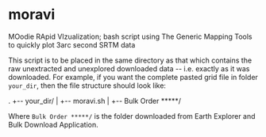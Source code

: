 moravi
======

MOodie RApid VIzualization; bash script using The Generic Mapping Tools to quickly plot 3arc second SRTM data

This script is to be placed in the same directory as that which contains the raw unextracted and unexplored downloaded data -- i.e. exactly as it was downloaded. For example, if you want the complete pasted grid file in folder `your_dir`, then the file structure should look like:
 
.
+-- your_dir/
|   +-- moravi.sh
|   +-- Bulk Order *****/

Where `Bulk Order *****/` is the folder downloaded from Earth Explorer and Bulk Download Application.

